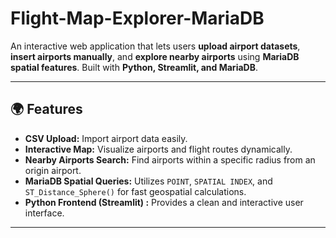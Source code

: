 # Flight-Map-Explorer-MariaDB


An interactive web application that lets users **upload airport datasets**, **insert airports manually**, and **explore nearby airports** using **MariaDB spatial features**. Built with **Python, Streamlit, and MariaDB**.

---

## 🌍 Features

-  **CSV Upload:** Import airport data easily.
-  **Interactive Map:** Visualize airports and flight routes dynamically.
-  **Nearby Airports Search:** Find airports within a specific radius from an origin airport.
-  **MariaDB Spatial Queries:** Utilizes `POINT`, `SPATIAL INDEX`, and `ST_Distance_Sphere()` for fast geospatial calculations.
-  **Python Frontend (Streamlit) :** Provides a clean and interactive user interface.

---



